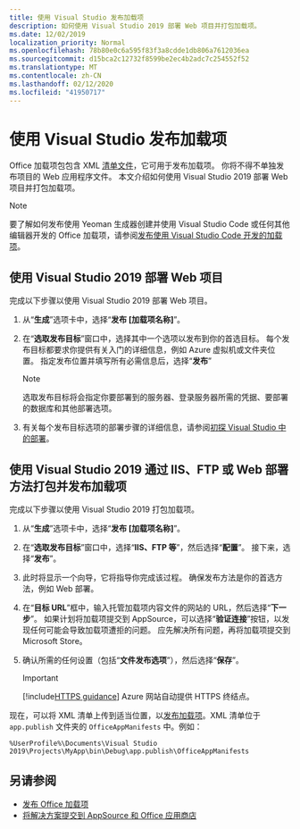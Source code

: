 ```yaml
---
title: 使用 Visual Studio 发布加载项
description: 如何使用 Visual Studio 2019 部署 Web 项目并打包加载项。
ms.date: 12/02/2019
localization_priority: Normal
ms.openlocfilehash: 78b80e0c6a595f83f3a8cdde1db806a7612036ea
ms.sourcegitcommit: d15bca2c12732f8599be2ec4b2adc7c254552f52
ms.translationtype: MT
ms.contentlocale: zh-CN
ms.lasthandoff: 02/12/2020
ms.locfileid: "41950717"
---
```

# <a name="publish-your-add-in-using-visual-studio"></a>使用 Visual Studio 发布加载项

Office 加载项包包含 XML [清单文件](../develop/add-in-manifests.md)，它可用于发布加载项。 你将不得不单独发布项目的 Web 应用程序文件。 本文介绍如何使用 Visual Studio 2019 部署 Web 项目并打包加载项。

> [!NOTE]
> 要了解如何发布使用 Yeoman 生成器创建并使用 Visual Studio Code 或任何其他编辑器开发的 Office 加载项，请参阅[发布使用 Visual Studio Code 开发的加载项](publish-add-in-vs-code.md)。

## <a name="to-deploy-your-web-project-using-visual-studio-2019"></a>使用 Visual Studio 2019 部署 Web 项目

完成以下步骤以使用 Visual Studio 2019 部署 Web 项目。

1. 从“**生成**”选项卡中，选择“**发布 [加载项名称]**”。

2. 在“**选取发布目标**”窗口中，选择其中一个选项以发布到你的首选目标。 每个发布目标都要求你提供有关入门的详细信息，例如 Azure 虚拟机或文件夹位置。 指定发布位置并填写所有必需信息后，选择“**发布**”

    > [!NOTE]
    > 选取发布目标将会指定你要部署到的服务器、登录服务器所需的凭据、要部署的数据库和其他部署选项。

3. 有关每个发布目标选项的部署步骤的详细信息，请参阅[初探 Visual Studio 中的部署](/visualstudio/deployment/deploying-applications-services-and-components?view=vs-2019)。

## <a name="to-package-and-publish-your-add-in-using-iis-ftp-or-web-deploy-using-visual-studio-2019"></a>使用 Visual Studio 2019 通过 IIS、FTP 或 Web 部署方法打包并发布加载项

完成以下步骤以使用 Visual Studio 2019 打包加载项。

1. 从“**生成**”选项卡中，选择“**发布 [加载项名称]**”。
2. 在“**选取发布目标**”窗口中，选择“**IIS、FTP 等**”，然后选择“**配置**”。 接下来，选择“**发布**”。
3. 此时将显示一个向导，它将指导你完成该过程。 确保发布方法是你的首选方法，例如 Web 部署。
4. 在“**目标 URL**”框中，输入托管加载项内容文件的网站的 URL，然后选择“**下一步**”。 如果计划将加载项提交到 AppSource，可以选择“**验证连接**”按钮，以发现任何可能会导致加载项遭拒的问题。 应先解决所有问题，再将加载项提交到 Microsoft Store。
5. 确认所需的任何设置（包括“**文件发布选项**”），然后选择“**保存**”。

    > [!IMPORTANT]
    > [!include[HTTPS guidance](../includes/https-guidance.md)] Azure 网站自动提供 HTTPS 终结点。

现在，可以将 XML 清单上传到适当位置，以[发布加载项](../publish/publish.md)。XML 清单位于 `app.publish` 文件夹的 `OfficeAppManifests` 中。例如：

 `%UserProfile%\Documents\Visual Studio 2019\Projects\MyApp\bin\Debug\app.publish\OfficeAppManifests`

## <a name="see-also"></a>另请参阅

- [发布 Office 加载项](../publish/publish.md)
- [将解决方案提交到 AppSource 和 Office 应用商店](/office/dev/store/submit-to-the-office-store)
